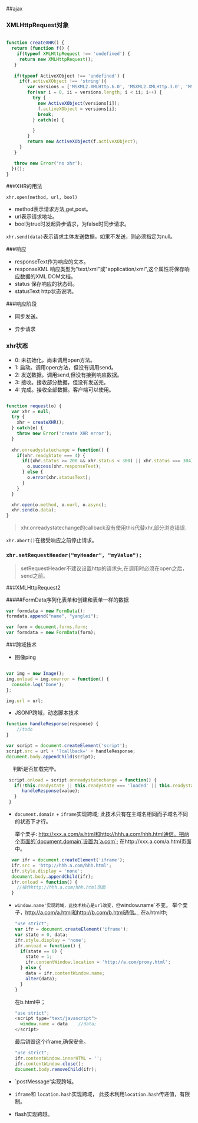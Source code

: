 ##ajax

### XMLHttpRequest对象

```javascript

function createXHR() {
  return (function f() {
    if(typeof XMLHttpRequest !== 'undefined') {
     return new XMLHttpRequest();
   }
   
   if(typeof ActiveXObject !== 'undefined') {
     if(f.activeXObject !== 'string'){
     	var versions = ['MSXML2.XMLHttp.6.0', 'MSXML2.XMLHttp.3.0', 'MSXML2.XMLHttp'];
     	for(var i = 0, ii = versions.length; i < ii; i++) {
          try {
          	new ActiveXObject(versions[i]);
          	f.activeXObject = versions[i];
          	break;
          } catch(e) {

          }
     	}
     	return new ActiveXObject(f.activeXObject);
     }
   }

   throw new Error('no xhr');
  })();
}

```


###XHR的用法

`xhr.open(method, url, bool)`

* method表示请求方法,get,post。
* url表示请求地址。
* bool为true时发起异步请求，为false时同步请求。

`xhr.send(data)`表示请求主体发送数据，如果不发送，则必须指定为null。

###响应
* responseText作为响应的文本。
* responseXML 响应类型为"text/xml"或"application/xml",这个属性将保存响应数据的XML DOM文档。
* status 保存响应的状态码。
* statusText http状态说明。

###响应阶段
* 同步发送。

* 异步请求

### xhr状态
* 0: 未初始化。尚未调用open方法。
* 1: 启动。调用open方法，但没有调用send。
* 2: 发送数据。调用send,但没有接到响应数据。
* 3: 接收。接收部分数据，但没有发送完。
* 4: 完成。接收全部数据。客户端可以使用。

```javascript

function request(o) {
  var xhr = null;
  try {
    xhr = createXHR();
  } catch(e) {
    throw new Error('create XHR error');
  }
  
  xhr.onreadystatechange = function() {
    if(xhr.readyState === 4) {
      if((xhr.status >= 200 && xhr.status < 300) || xhr.status === 304) {
      	o.success(xhr.responseText);
      } else {
      	o.error(xhr.statusText);
      }
    } 
  } 

  xhr.open(o.method, o.ourl, o.async);
  xhr.send(o.data);
}

```
>xhr.onreadystatechange的callback没有使用this代替xhr,部分浏览错误.

`xhr.abort()`在接受响应之前停止请求。

### `xhr.setRequestHeader("myHeader", "myValue");`
>setRequestHeader不建议设置http的请求头,在调用时必须在open之后，send之前。

###XMLHttpRequest2

#####FormData序列化表单和创建和表单一样的数据

```javascript
var formdata = new FormData();
formdata.append("name", "yanglei");
```

```javascript
var form = document.forms.form;
var formdata = new FormData(form);
```

###跨域技术
* 图像ping
```javascript

var img = new Image();
img.onload = img.onerror = function() {
  console.log('Done');
};

img.url = url;

```

* JSONP跨域，动态脚本技术

```javascript
function handleResponse(response) {
	//todo
}

var script = document.createElement('script');
script.src = url + '?callback=' + handleResponse;
document.body.appendChild(script);

```

&emsp; 判断是否加载完毕。
```javascript
 script.onload = script.onreadystatechange = function() {
   if(!this.readystate || this.readystate === 'loaded' || this.readystate === 'complete') {
      handleResponse(value);
   }
 }
```

* `document.domain` + `iframe`实现跨域; 此技术只有在主域名相同而子域名不同的状态下才行。

  举个栗子: http://xxx.a.com/a.html和http://hhh.a.com/hhh.html通信。把两个页面的`document.domain`设置为`a.com`;
  在http://xxx.a.com/a.html页面中。
```javascript
  var ifr = document.createElement('iframe');
  ifr.src = 'http://hhh.a.com/hhh.html';
  ifr.style.display = 'none';
  document.body.appendChild(ifr);
  ifr.onload = function() {
    //操作http://hhh.a.com/hhh.html页面
  }
```

* `window.name'实现跨域，此技术核心是url改变，但`window.name`不变。
  举个栗子，http://a.com/a.html和http://b.com/b.html通信。
  在a.html中;
  ```javascript
  "use strict";
  var ifr = document.createElement('iframe');
  var state = 0, data;
  ifr.style.display = 'none';
  ifr.onload = function() {
    if(state == 0) {
      state = 1;
      ifr.contentWindow.location = 'http://a.com/proxy.html';
    } else {
      data = ifr.contentWindow.name;
      alter(data);
    }
  }
  ```

  在b.html中；
  ```javascript
  "use strict";
  <script type="text/javascript">
    window.name = data    //data;
  </script>
  ```
  最后销毁这个iframe,确保安全。
  ```javascript
  "use strict";
  ifr.contentWindow.innerHTML = '';
  ifr.contentWindow.close();
  document.body.removeChild(ifr);
  ```
* `postMessage'实现跨域。

* `iframe`和 `location.hash`实现跨域， 此技术利用`location.hash`传递值，有限制。

* flash实现跨越。